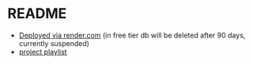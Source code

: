 # README
* [Deployed via render.com](https://one23-super-secret-x.onrender.com) (in free tier db will be deleted after 90 days, currently suspended)
* [project playlist](https://invidious.baczek.me/playlist?list=PLm8ctt9NhMNWD939gE728i13W999EFS0n)
